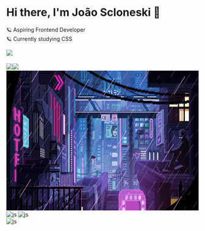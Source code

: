 <main>
 <!--
**jscloneski/jscloneski** is a ✨ _special_ ✨ repository because its `README.md` (this file) appears on your GitHub profile.
-->

### <h1> Hi there, I'm João Scloneski 🚀 </h1>

🪐 Aspiring Frontend Developer
<br>
🪐 Currently studying CSS

<div align="left">
<img src="https://komarev.com/ghpvc/?username=jscloneski&label=PROFILE+VIEWS">
</div>

<br>

<!--
Linkedin and email hyperlink
-->
 
  <div style="display: flex">
    <a 
       href="https://www.linkedin.com/in/jscloneskidev/" target="_blank" rel="noopener">
       <img src="https://img.shields.io/badge/-LinkedIn-%230077B5?style=for-the-badge&logo=linkedin&logoColor=white">
    </a>
    <a 
       href="mailto: jscloneski.dev@gmail.com" target="_blank">
       <img src="https://img.shields.io/badge/-Gmail-%23333?style=for-the-badge&logo=gmail&logoColor=white">
    </a>
  </div>


<!--
Gif:
-->
 
<div align="left">
 <img height=367em align="center" src="https://github.com/jscloneski/jscloneski/blob/main/giphy.gif">
</div>

<!--
Read me status:
-->

  <div align="left">
   <img height=140em align="center" src="https://github-readme-stats.vercel.app/api?username=jscloneski&hide=contribs,prs&show_icons=true&theme=tokyonight" alt="js"/>
   <img height=140em align="center" src="http://github-readme-streak-stats.herokuapp.com?user=jscloneski&theme=tokyonight" alt="js"/>
  </div>

  <div align="left">
   <img height=152em align="center" src="https://github-readme-stats.vercel.app/api/top-langs/?username=jscloneski&&layout=compact&theme=tokyonight" alt="js"/>
  </div>


<br>
 

</main>
